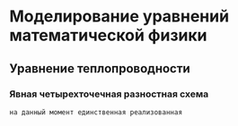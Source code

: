 # Моделирование уравнений математической физики
## Уравнение теплопроводности
### Явная четырехточечная разностная схема
    на данный момент единственная реализованная
